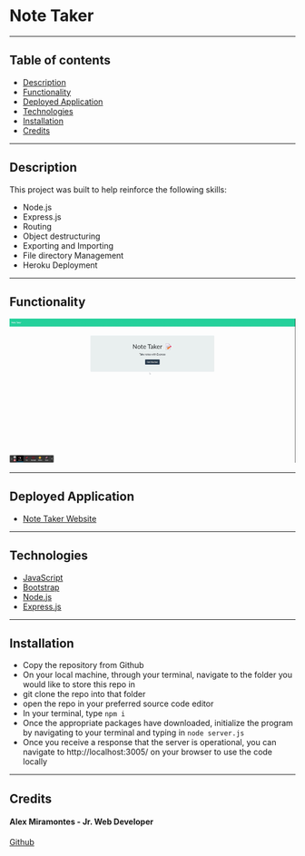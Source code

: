 # Note Taker

---

## Table of contents

- [Description](#description)
- [Functionality](#functionality)
- [Deployed Application](#deployed-application)
- [Technologies](#technologies)
- [Installation](#installation)
- [Credits](#credits)

---

## Description

This project was built to help reinforce the following skills:

- Node.js
- Express.js
- Routing
- Object destructuring
- Exporting and Importing
- File directory Management
- Heroku Deployment

---

## Functionality

![gif demonstrating functionality of Note Taker App](./images/functionality_demonstration_note_taker.gif)

---

## Deployed Application

- [Note Taker Website](https://intense-journey-68438.herokuapp.com/)

---

## Technologies

- [JavaScript](https://www.javascript.com/)
- [Bootstrap](https://getbootstrap.com/)
- [Node.js](https://nodejs.org/)
- [Express.js](https://expressjs.com/)

---

## Installation

- Copy the repository from Github
- On your local machine, through your terminal, navigate to the folder you would like to store this repo in
- git clone the repo into that folder
- open the repo in your preferred source code editor 
- In your terminal, type `npm i`
- Once the appropriate packages have downloaded, initialize the program by navigating to your terminal and typing in `node server.js`
- Once you receive a response that the server is operational, you can navigate to http://localhost:3005/ on your browser to use the code locally

---

## Credits
  
#### Alex Miramontes - Jr. Web Developer

[Github](https://www.github.com/amiramonte)
